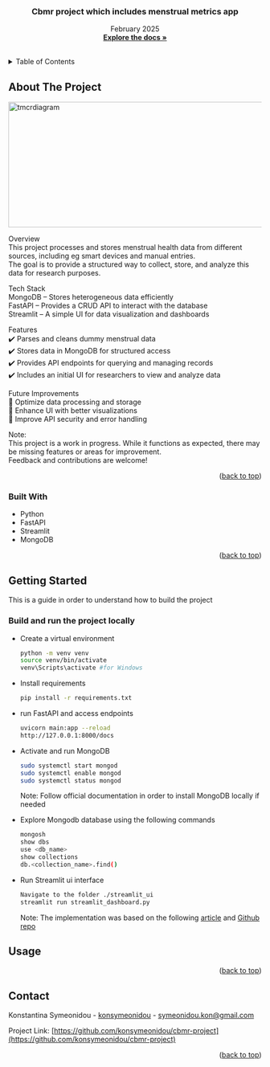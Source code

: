 <!-- Improved compatibility of back to top link: See: https://github.com/othneildrew/Best-README-Template/pull/73 -->
<a id="readme-top"></a>
<!--
*** Thanks for checking out the Best-README-Template. If you have a suggestion
*** that would make this better, please fork the repo and create a pull request
*** or simply open an issue with the tag "enhancement".
*** Don't forget to give the project a star!
*** Thanks again! Now go create something AMAZING! :D
-->


<!-- PROJECT LOGO -->
<br />
<div align="center">
  <!-- <a href="https://github.com/github_username/repo_name">
    <img src="images/logo.png" alt="Logo" width="80" height="80">
  </a> -->

<h3 align="center">Cbmr project which includes menstrual metrics app</h3>

  <p align="center">
    February 2025
    <br />
    <a href="https://github.com/konsymeonidou/cbmr-project"><strong>Explore the docs »</strong></a>
    <br />
    <br />
    <!-- <a href="https://github.com/github_username/repo_name">View Demo</a>
    ·
    <a href="https://github.com/github_username/repo_name/issues/new?labels=bug&template=bug-report---.md">Report Bug</a>
    ·
    <a href="https://github.com/github_username/repo_name/issues/new?labels=enhancement&template=feature-request---.md">Request Feature</a> -->
  </p>
</div>



<!-- TABLE OF CONTENTS -->
<details>
  <summary>Table of Contents</summary>
  <ol>
    <li>
      <a href="#about-the-project">About The Project</a>
      <ul>
        <li><a href="#built-with">Built With</a></li>
      </ul>
    </li>
    <li>
      <a href="#getting-started">Getting Started</a>
      <ul>
        <li><a href="#prerequisites">Libraries</a></li>
      </ul>
    </li>
    <li><a href="#usage">Usage</a></li>
    <li><a href="#contact">Contact</a></li>
  </ol>
</details>



<!-- ABOUT THE PROJECT -->
## About The Project

<img src="images/tmcr_diagram_horizontal.png" alt="tmcrdiagram" width="1050" height="250">

Overview <br />
This project processes and stores menstrual health data from different sources, including eg smart devices and manual entries. <br />
The goal is to provide a structured way to collect, store, and analyze this data for research purposes. <br />

Tech Stack <br />
MongoDB – Stores heterogeneous data efficiently <br />
FastAPI – Provides a CRUD API to interact with the database <br />
Streamlit – A simple UI for data visualization and dashboards <br />

Features <br />
✔️ Parses and cleans dummy menstrual data <br />
✔️ Stores data in MongoDB for structured access <br />
✔️ Provides API endpoints for querying and managing records <br />
✔️ Includes an initial UI for researchers to view and analyze data <br />

Future Improvements <br />
🔹 Optimize data processing and storage <br />
🔹 Enhance UI with better visualizations <br />
🔹 Improve API security and error handling <br />

Note: <br />
This project is a work in progress. While it functions as expected, there may be missing features or areas for improvement.  <br />
Feedback and contributions are welcome!


<p align="right">(<a href="#readme-top">back to top</a>)</p>



### Built With

* Python
* FastAPI
* Streamlit
* MongoDB

<p align="right">(<a href="#readme-top">back to top</a>)</p>



<!-- GETTING STARTED -->
## Getting Started

This is a guide in order to understand how to build the project

### Build and run the project locally

* Create a virtual environment
  ```sh
  python -m venv venv
  source venv/bin/activate
  venv\Scripts\activate #for Windows
  ```
* Install requirements
  ```sh
  pip install -r requirements.txt
  ```
* run FastAPI and access endpoints
  ```sh
  uvicorn main:app --reload
  http://127.0.0.1:8000/docs
  ```
* Activate and run MongoDB 
  ```sh
  sudo systemctl start mongod
  sudo systemctl enable mongod
  sudo systemctl status mongod
  ```
  Note: Follow official documentation in order to install MongoDB locally if needed
  
* Explore Mongodb database using the following commands
  ```sh
  mongosh
  show dbs
  use <db_name>
  show collections
  db.<collection_name>.find()
  ```
* Run Streamlit ui interface
  ```sh
  Navigate to the folder ./streamlit_ui
  streamlit run streamlit_dashboard.py
  ```
  Note: The implementation was based on the following [article](https://medium.com/@saqibajuna/shopify-api-integration-using-fastapi-mongodb-and-streamlit-0fb7e60d811d)
  and [Github repo](https://github.com/saqiba123/shopify-app-using-fastapi-and-streamlit)
  

  

<!-- USAGE EXAMPLES -->
## Usage



<p align="right">(<a href="#readme-top">back to top</a>)</p>



<!-- CONTACT -->
## Contact

Konstantina Symeonidou - [konsymeonidou](https://github.com/konsymeonidou) - symeonidou.kon@gmail.com

Project Link: [https://github.com/konsymeonidou/cbmr-project](https://github.com/konsymeonidou/cbmr-project) 

<p align="right">(<a href="#readme-top">back to top</a>)</p>
